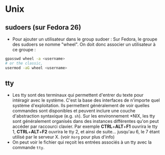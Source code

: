 # Unix

## sudoers (sur Fedora 26)

- Pour ajouter un utilisateur dans le group sudoer : Sur Fedora, le groupe des sudoers se nomme "wheel". On doit donc associer un utilisateur à ce groupe :
```bash
gpasswd wheel -a <username>
# or the classic,
usermod -aG wheel <username>
```

## tty

- Les tty sont des terminaux qui permettent d'entrer du texte pour intéragir avec le système. C'est la base des interfaces de n'importe quel système d'exploitation. Ils permettent généralement de voir quelles commandes sont disponibles et peuvent inclure une couche d'abstraction syntaxique (e.g. `sh`). Sur les environnement \*NIX, les tty sont généralement organisés dans des instances différentes qu'on peut accéder par raccourci clavier. Par exemple **CTRL**+**ALT**+**F1** ouvrira le tty 1, **CTRL**+**ALT**+**F2** ouvrira le tty 2, et ainsi de suite... jusqu'au 6, le 7 étant utilisé par le serveur X. (voir `Xorg` pour plus d'info)
- On peut voir le fichier qui reçoit les entrées associés à un tty avec la commande `tty`.
